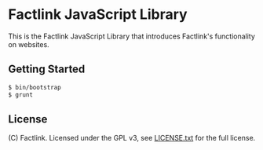 # Factlink JavaScript Library

This is the Factlink JavaScript Library that introduces Factlink's functionality on websites.

## Getting Started

```bash
$ bin/bootstrap
$ grunt
```

## License

(C) Factlink. Licensed under the GPL v3, see [LICENSE.txt](LICENSE.txt) for the full license.
